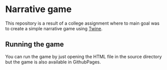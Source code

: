 # Narrative game

This repository is a result of a college assignment where to
main goal was to create a simple narrative game using [Twine](https://twinery.org/).

## Running the game

You can run the game by just opening the HTML file in the source directory but the game is also
available in GithubPages.
